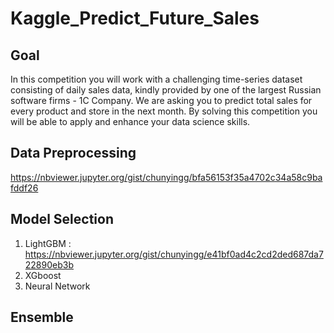 # Kaggle_Predict_Future_Sales
## Goal
In this competition you will work with a challenging time-series dataset consisting of daily sales data, kindly provided by one of the largest Russian software firms - 1C Company. We are asking you to predict total sales for every product and store in the next month. By solving this competition you will be able to apply and enhance your data science skills.


## Data Preprocessing
https://nbviewer.jupyter.org/gist/chunyingg/bfa56153f35a4702c34a58c9bafddf26
## Model Selection
  1. LightGBM : https://nbviewer.jupyter.org/gist/chunyingg/e41bf0ad4c2cd2ded687da722890eb3b
  2. XGboost
  3. Neural Network
## Ensemble

